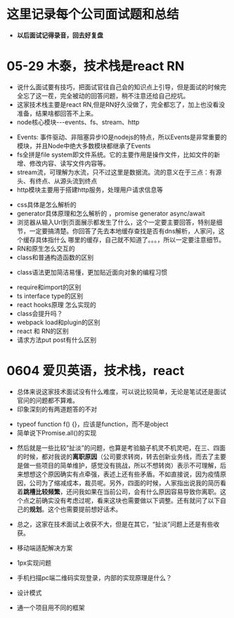 # 这里记录每个公司面试题和总结
* **以后面试记得录音，回去好复盘**

# 05-29 木泰，技术栈是react RN
* 说什么面试要有技巧，把面试官往自己会的知识点上引导，但是面试的时候完全忘了这一茬，完全被动的回答问题，稍不注意还给自己挖坑。
* 这家技术栈主要是react RN,但是RN好久没做了，完全都忘了，加上也没看没准备，结果啥都回答不上来。
* node核心模块---events、fs、stream、http
- Events: 事件驱动、非阻塞异步IO是nodejs的特点，所以Events是非常重要的模块，并且Node中绝大多数模块都继承了Events
- fs全拼是file system即文件系统。它的主要作用是操作文件，比如文件的新增、修改内容、读写文件内容等。
- stream流，可理解为水流，只不过这里是数据流。流的意义在于三点：有源头、有终点、从源头流到终点
- http模块主要用于搭建http服务，处理用户请求信息等

* css具体是怎么解析的
* generator具体原理和怎么解析的 ，promise generator async/await
* 浏览器从输入Url到页面展示都发生了什么，这个一定要主要回答，特别是细节，一定要搞清楚。你回答了先去本地缓存查找是否有dns解析，人家问，这个缓存具体指什么 哪里的缓存，自己就不知道了。。。，所以一定要注意细节。
* RN和原生怎么交互的
* class和普通构造函数的区别
- class语法更加简洁易懂，更加贴近面向对象的编程习惯
* require和import的区别
* ts interface type的区别
* react hooks原理 怎么实现的
* class会提升吗？
* webpack load和plugin的区别
* react 和 RN的区别
* 请求方法put post有什么区别

# 0604 爱贝英语，技术栈，react
* 总体来说这家技术面试没有什么难度，可以说比较简单，无论是笔试还是面试官问的问题都不算难。
* 印象深刻的有两道题答的不对
- typeof function f() {}，应该是function，而不是object
- 简单说下Promise.all()的实现
* 然后就是一些比较“扯淡”的问题，也算是考验脑子机灵不机灵吧，在三、四面的时候，都对我说的**离职原因**（公司要求转岗，转去创新业务线，而去了主要是做一些项目的简单维护，感觉没有挑战，所以不想转岗）表示不可理解，后来想想这个原因确实有点牵强，表述上还有些矛盾。不如直接说，因为疫情原因，公司为了缩减成本，裁员呢。另外，四面的时候，人家指出说我的简历看着**跳槽比较频繁**，还问我如果在当前公司，会有什么原因容易导致你离职。这个点之前确实没有考虑过呢，看来这块也需要做以下调整。还有就问了以下自己的**规划**。这个也需要提前想好话术。
* 总之，这家在技术面试上收获不大，但是在其它，“扯淡”问题上还是有些收获。

* 移动端适配解决方案
* 1px实现问题

* 手机扫描pc端二维码实现登录，内部的实现原理是什么？
* 设计模式

* 通一个项目用不同的框架

